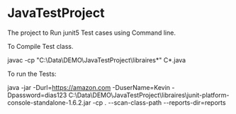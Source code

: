 # JavaTestProject

The project to Run junit5 Test cases using Command line.

To Compile Test class.

javac -cp "C:\Data\DEMO\JavaTestProject\libraires\*"  C*.java  

To run the Tests:

java -jar -Durl=https://amazon.com -DuserName=Kevin -Dpassword=dias123 C:\Data\DEMO\JavaTestProject\libraires\junit-platform-console-standalone-1.6.2.jar -cp . --scan-class-path --reports-dir=reports
